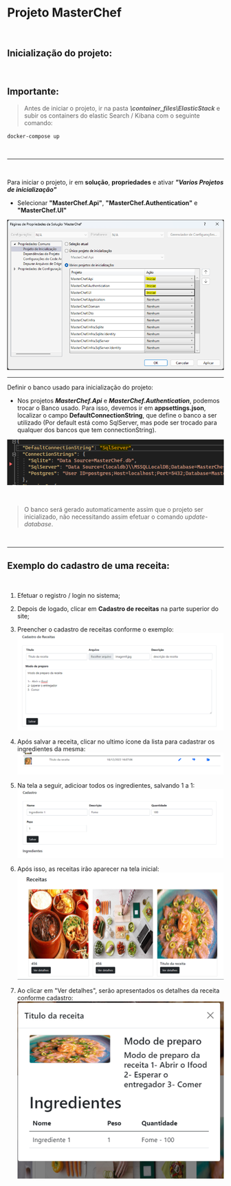 # Projeto MasterChef


&nbsp;
## Inicialização do projeto:

&nbsp;

## Importante:
> Antes de iniciar o projeto, ir na pasta 
> ***\container_files\ElasticStack*** e subir os containers do elastic Search / Kibana com o seguinte comando:

```bash
docker-compose up
```

&nbsp;

---

&nbsp;

Para iniciar o projeto, ir em **solução**, **propriedades** e ativar ***"Varios Projetos de inicialização"***

- Selecionar **"MasterChef.Api"**, **"MasterChef.Authentication"** e **"MasterChef.UI"**

![tela de propriedades](docs/imgs/propImg1.png "tela de propriedades")

---
Definir o banco usado para inicialização do projeto:

  - Nos projetos ***MasterChef.Api*** e ***MasterChef.Authentication***, podemos trocar o Banco usado. Para isso, devemos ir em **appsettings.json**, localizar o campo **DefaultConnectionString**, que define o banco a ser utilizado (Por default está como SqlServer, mas pode ser trocado para qualquer dos bancos que tem connectionString).

![tela de escolha do tipo do banco](docs/imgs/appsetings.png "tela de definição do banco")

&nbsp;

> O banco será gerado automaticamente assim que o projeto ser inicializado, não necessitando assim efetuar o comando *update-database*.

&nbsp;

---
## Exemplo do cadastro de uma receita:
&nbsp;

1. Efetuar o registro / login no sistema;

2. Depois de logado, clicar em **Cadastro de receitas** na parte superior do site;

3. Preencher o cadastro de receitas conforme o exemplo:
![cadastro da receita](docs/imgs/cadastro_receita.png "cadastro da receita")

4. Após salvar a receita, clicar no ultimo ícone da lista para cadastrar os ingredientes da mesma:
![Adição de ingredientes da receita](docs/imgs/adicao_de_ingredientes.png "Adição de ingredientes da receita")

5. Na tela a seguir, adicioar todos os ingredientes, salvando 1 a 1:
![Cadastro de ingredientes da receita](docs/imgs/adicao_de_ingredientes-1.png "Cadastro de ingredientes da receita")

6. Após isso, as receitas irão aparecer na tela inicial:
![Listagem de receitas](docs/imgs/tela_receitas.png "Listagem de receitas")

7. Ao clicar em "Ver detalhes", serão apresentados os detalhes da receita conforme cadastro:
![Listagem de receitas](docs/imgs/detalhes_receita.png "Listagem de receitas")
